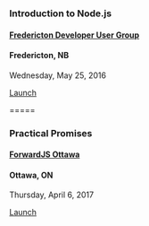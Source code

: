 ### Introduction to Node.js
#### [Fredericton Developer User Group](http://frederictonug.net/)

#### Fredericton, NB

Wednesday, May 25, 2016

[Launch](http://localhost:8000/2016-05-fdug-intro-to-node.html)

=====

### Practical Promises
#### [ForwardJS Ottawa](forwardjs.com/ottawa)

#### Ottawa, ON

Thursday, April 6, 2017

[Launch](http://localhost:8000/2017-04-practical-promises.html)
